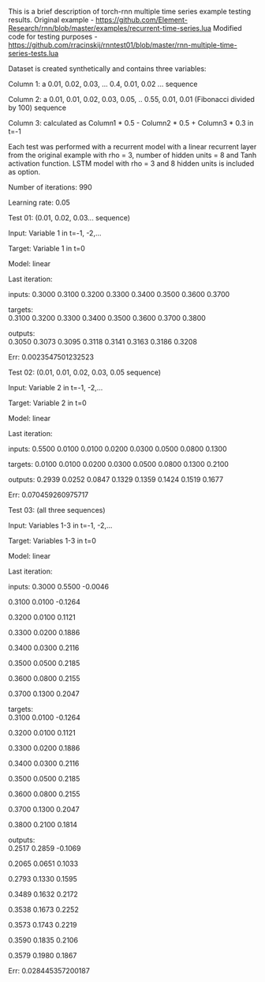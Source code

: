This is a brief description of torch-rnn multiple time series example testing results.
Original example - https://github.com/Element-Research/rnn/blob/master/examples/recurrent-time-series.lua
Modified code for testing purposes - https://github.com/rracinskij/rnntest01/blob/master/rnn-multiple-time-series-tests.lua

Dataset is created synthetically and contains three variables:

Column 1: a 0.01, 0.02, 0.03, ... 0.4, 0.01, 0.02 ... sequence

Column 2: a 0.01, 0.01, 0.02, 0.03, 0.05, .. 0.55, 0.01, 0.01 (Fibonacci divided by 100) sequence

Column 3: calculated as Column1 * 0.5 - Column2 * 0.5 + Column3 * 0.3 in t=-1

Each test was performed with a recurrent model with a linear recurrent layer from the original example with rho = 3, number of hidden units = 8 and Tanh activation function. LSTM model with rho = 3 and 8 hidden units is included as option.

Number of iterations: 990

Learning rate: 0.05

Test 01: (0.01, 0.02, 0.03... sequence)

Input: Variable 1 in t=-1, -2,... 

Target: Variable 1 in t=0

Model: linear

Last iteration:

inputs:
 0.3000
 0.3100
 0.3200
 0.3300
 0.3400
 0.3500
 0.3600
 0.3700

targets:	
 0.3100
 0.3200
 0.3300
 0.3400
 0.3500
 0.3600
 0.3700
 0.3800

outputs:	
 0.3050
 0.3073
 0.3095
 0.3118
 0.3141
 0.3163
 0.3186
 0.3208

Err: 0.0023547501232523

Test 02: (0.01, 0.01, 0.02, 0.03, 0.05 sequence)

Input: Variable 2 in t=-1, -2,...

Target: Variable 2 in t=0

Model: linear

Last iteration:

inputs:
 0.5500
 0.0100
 0.0100
 0.0200
 0.0300
 0.0500
 0.0800
 0.1300

targets:
 0.0100
 0.0100
 0.0200
 0.0300
 0.0500
 0.0800
 0.1300
 0.2100

outputs:
 0.2939
 0.0252
 0.0847
 0.1329
 0.1359
 0.1424
 0.1519
 0.1677

Err: 0.070459260975717

Test 03: (all three sequences)

Input: Variables 1-3 in t=-1, -2,...

Target: Variables 1-3 in t=0

Model: linear

Last iteration:

inputs:	
 0.3000  0.5500 -0.0046
 
 0.3100  0.0100 -0.1264
 
 0.3200  0.0100  0.1121
 
 0.3300  0.0200  0.1886
 
 0.3400  0.0300  0.2116
 
 0.3500  0.0500  0.2185
 
 0.3600  0.0800  0.2155
 
 0.3700  0.1300  0.2047
 

targets:	
 0.3100  0.0100 -0.1264
 
 0.3200  0.0100  0.1121
 
 0.3300  0.0200  0.1886
 
 0.3400  0.0300  0.2116
 
 0.3500  0.0500  0.2185
 
 0.3600  0.0800  0.2155
 
 0.3700  0.1300  0.2047
 
 0.3800  0.2100  0.1814
 

outputs:	
 0.2517  0.2859 -0.1069
 
 0.2065  0.0651  0.1033
 
 0.2793  0.1330  0.1595
 
 0.3489  0.1632  0.2172
 
 0.3538  0.1673  0.2252
 
 0.3573  0.1743  0.2219
 
 0.3590  0.1835  0.2106
 
 0.3579  0.1980  0.1867
 

Err: 0.028445357200187


